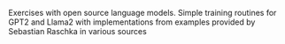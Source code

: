 Exercises with open source language models. Simple training routines for GPT2 and Llama2 with implementations from examples provided by Sebastian Raschka in various sources